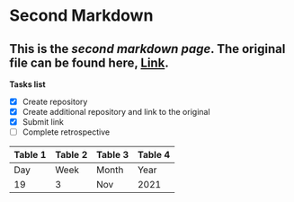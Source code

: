 # Second Markdown
## This is the _second markdown page_. The original file can be found here, [Link](https://github.com/AMcNultyE4/INFOTC1600.git). 

__Tasks list__
- [x] Create repository
- [x] Create additional repository and link to the original
- [x] Submit link
- [ ] Complete retrospective

| Table 1 | Table 2 | Table 3 | Table 4 |
| ------- | ------- | ------- | ------- |
| Day     | Week    | Month   | Year    |
| 19      | 3       | Nov     | 2021    |
